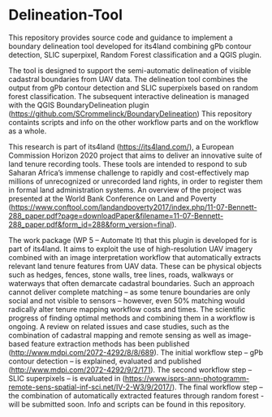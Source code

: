 # Delineation-Tool
This repository provides source code and guidance to implement a boundary delineation tool developed for its4land combining gPb contour detection, SLIC superpixel, Random Forest classification and a QGIS plugin.

The tool is designed to support the semi-automatic delineation of visible cadastral boundaries from UAV data. The delineation tool combines the output from gPb contour detection and SLIC superpixels based on random forest classification. The subsequent interactive delineation is managed with the QGIS BoundaryDelineation plugin (https://github.com/SCrommelinck/BoundaryDelineation) This repository containts scripts and info on the other workflow parts and on the workflow as a whole.

This research is part of its4land (https://its4land.com/), a European Commission Horizon 2020 project that aims to deliver an innovative suite of land tenure recording tools. These tools are intended to respond to sub Saharan Africa’s immense challenge to rapidly and cost-effectively map millions of unrecognized or unrecorded land rights, in order to register them in formal land administration systems. An overview of the project was presented at the World Bank Conference on Land and Poverty (https://www.conftool.com/landandpoverty2017/index.php/11-07-Bennett-288_paper.pdf?page=downloadPaper&filename=11-07-Bennett-288_paper.pdf&form_id=288&form_version=final).

The work package (WP 5 – Automate It) that this plugin is developed for is part of its4land. It aims to exploit the use of high-resolution UAV imagery combined with an image interpretation workflow that automatically extracts relevant land tenure features from UAV data. These can be physical objects such as hedges, fences, stone walls, tree lines, roads, walkways or waterways that often demarcate cadastral boundaries. Such an approach cannot deliver complete matching – as some tenure boundaries are only social and not visible to sensors – however, even 50% matching would radically alter tenure mapping workflow costs and times. The scientific progress of finding optimal methods and combining them in a workflow is ongoing. A review on related issues and case studies, such as the combination of cadastral mapping and remote sensing as well as image-based feature extraction methods has been published (http://www.mdpi.com/2072-4292/8/8/689). The initial workflow step – gPb contour detection – is explained, evaluated and published (http://www.mdpi.com/2072-4292/9/2/171). The second workflow step – SLIC superpixels – is evaluated in (https://www.isprs-ann-photogramm-remote-sens-spatial-inf-sci.net/IV-2-W3/9/2017/). The final workflow step – the combination of automatically extracted features through random forest - will be submitted soon. Info and scripts can be found in this repository.

